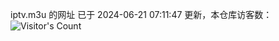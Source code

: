 iptv.m3u 的网址 已于 2024-06-21 07:11:47 更新，本仓库访客数：![Visitor's Count](https://profile-counter.glitch.me/pxiptv_TV/count.svg)
